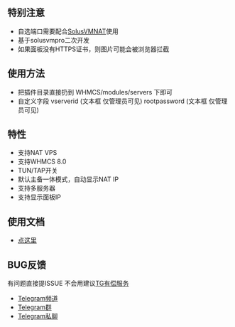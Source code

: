 ## 特别注意
 - 自选端口需要配合[SolusVMNAT](https://github.com/CoiaPrant/WHMCS_Module_SolusVMNAT)使用
 - 基于solusvmpro二次开发
 - 如果面板没有HTTPS证书，则图片可能会被浏览器拦截

## 使用方法
 - 把插件目录直接扔到 WHMCS/modules/servers 下即可
 - 自定义字段 vserverid (文本框 仅管理员可见) rootpassword (文本框 仅管理员可见)

## 特性
- 支持NAT VPS
- 支持WHMCS 8.0
- TUN/TAP开关
- 默认主备一体模式，自动显示NAT IP
- 支持多服务器
- 支持显示面板IP

## 使用文档
 - [点这里](https://blog.zeroteam.top/29.html)
## BUG反馈
有问题直接提ISSUE
不会用建议[TG有偿服务](https://t.me/CoiaPrant)
 - [Telegram频道](https://t.me/CoiaPrant_Blog)
 - [Telegram群](https://t.me/vpstalking)
 - [Telegram私聊](https://t.me/CoiaPrant)

